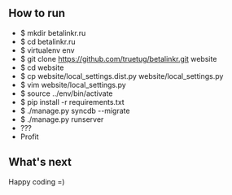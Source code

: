 How to run
----------

* $ mkdir betalinkr.ru
* $ cd betalinkr.ru
* $ virtualenv env
* $ git clone https://github.com/truetug/betalinkr.git website
* $ cd website
* $ cp website/local_settings.dist.py website/local_settings.py
* $ vim website/local_settings.py
* $ source ../env/bin/activate
* $ pip install -r requirements.txt
* $ ./manage.py syncdb --migrate
* $ ./manage.py runserver
* ???
* Profit

What's next
-----------

Happy coding =)